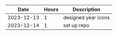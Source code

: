 | Date | Hours | Description |
|------|-------|-------------|
|2023-12-13| 1 | designed year icons |
|2023-12-14| 1 | set up repo |
